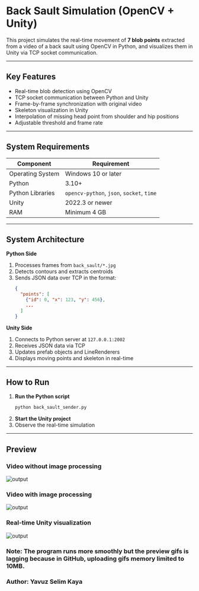 # Back Sault Simulation (OpenCV + Unity)

This project simulates the real-time movement of **7 blob points** extracted from a video of a back sault using OpenCV in Python, and visualizes them in Unity via TCP socket communication.

---

## Key Features
- Real-time blob detection using OpenCV  
- TCP socket communication between Python and Unity  
- Frame-by-frame synchronization with original video  
- Skeleton visualization in Unity  
- Interpolation of missing head point from shoulder and hip positions  
- Adjustable threshold and frame rate  

---

## System Requirements
| Component        | Requirement                     |
|------------------|---------------------------------|
| Operating System | Windows 10 or later             |
| Python           | 3.10+                            |
| Python Libraries | `opencv-python`, `json`, `socket`, `time` |
| Unity            | 2022.3 or newer                  |
| RAM              | Minimum 4 GB                     |

---

## System Architecture

**Python Side**
1. Processes frames from `back_sault/*.jpg`  
2. Detects contours and extracts centroids  
3. Sends JSON data over TCP in the format:  
   ```json
   {
     "points": [
       {"id": 0, "x": 123, "y": 456},
       ...
     ]
   }
   ```

**Unity Side**
1. Connects to Python server at `127.0.0.1:2002`  
2. Receives JSON data via TCP  
3. Updates prefab objects and LineRenderers  
4. Displays moving points and skeleton in real-time  

---

## How to Run
1. **Run the Python script**  
   ```bash
   python back_sault_sender.py
   ```
2. **Start the Unity project**  
3. Observe the real-time simulation  

---

## Preview
 
### Video without image processing 
  ![output](https://github.com/user-attachments/assets/5c140bdd-b3cb-4a7f-8c31-e73041c89f9a)  

### Video with image processing
   ![output](https://github.com/user-attachments/assets/8fcb6728-def1-4bb6-b7d0-780e8b2d7962)
  
### Real-time Unity visualization  
   ![output](https://github.com/user-attachments/assets/f2d79376-eaae-437c-b077-98704bfac13a)

### Note: The program runs more smoothly but the preview gifs is lagging because in GitHub, uploading gifs memory limited to 10MB.
### Author: Yavuz Selim Kaya




